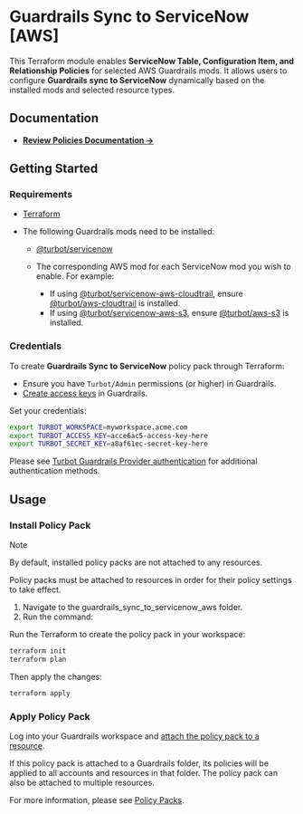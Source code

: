 # Guardrails Sync to ServiceNow [AWS]

This Terraform module enables **ServiceNow Table, Configuration Item, and Relationship Policies** for selected AWS Guardrails mods. It allows users to configure **Guardrails sync to ServiceNow** dynamically based on the installed mods and selected resource types.

## Documentation

- **[Review Policies Documentation →](https://hub.guardrails.turbot.com/mods/servicenow/mods?q=aws)**

## Getting Started

### Requirements

- [Terraform](https://developer.hashicorp.com/terraform/install)
- The following Guardrails mods need to be installed:

  - [@turbot/servicenow](https://hub.guardrails.turbot.com/mods/servicenow/mods/servicenow)
  - The corresponding AWS mod for each ServiceNow mod you wish to enable. For example:

    - If using [@turbot/servicenow-aws-cloudtrail](https://hub.guardrails.turbot.com/mods/servicenow/mods/servicenow-aws-cloudtrail), ensure [@turbot/aws-cloudtrail](https://hub.guardrails.turbot.com/mods/aws/mods/aws-cloudtrail) is installed.
    - If using [@turbot/servicenow-aws-s3](https://hub.guardrails.turbot.com/mods/servicenow/mods/servicenow-aws-s3), ensure [@turbot/aws-s3](https://hub.guardrails.turbot.com/mods/aws/mods/aws-s3) is installed.

### Credentials

To create **Guardrails Sync to ServiceNow** policy pack through Terraform:

- Ensure you have `Turbot/Admin` permissions (or higher) in Guardrails.
- [Create access keys](https://turbot.com/guardrails/docs/guides/iam/access-keys#generate-a-new-guardrails-api-access-key) in Guardrails.

Set your credentials:

```sh
export TURBOT_WORKSPACE=myworkspace.acme.com
export TURBOT_ACCESS_KEY=acce6ac5-access-key-here
export TURBOT_SECRET_KEY=a8af61ec-secret-key-here
```

Please see [Turbot Guardrails Provider authentication](https://registry.terraform.io/providers/turbot/turbot/latest/docs#authentication) for additional authentication methods.

## Usage

### Install Policy Pack

> [!NOTE]
> By default, installed policy packs are not attached to any resources.
>
> Policy packs must be attached to resources in order for their policy settings to take effect.

1. Navigate to the guardrails_sync_to_servicenow_aws folder.
2. Run the command:

Run the Terraform to create the policy pack in your workspace:

```sh
terraform init
terraform plan
```

Then apply the changes:

```sh
terraform apply
```

### Apply Policy Pack

Log into your Guardrails workspace and [attach the policy pack to a resource](https://turbot.com/guardrails/docs/guides/policy-packs#attach-a-policy-pack-to-a-resource).

If this policy pack is attached to a Guardrails folder, its policies will be applied to all accounts and resources in that folder. The policy pack can also be attached to multiple resources.

For more information, please see [Policy Packs](https://turbot.com/guardrails/docs/concepts/policy-packs).
